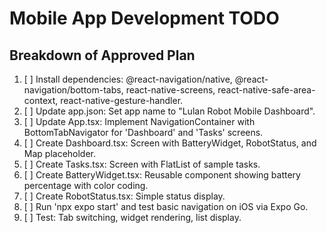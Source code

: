 # Mobile App Development TODO

## Breakdown of Approved Plan

1. [ ] Install dependencies: @react-navigation/native, @react-navigation/bottom-tabs, react-native-screens, react-native-safe-area-context, react-native-gesture-handler.
2. [ ] Update app.json: Set app name to "Lulan Robot Mobile Dashboard".
3. [ ] Update App.tsx: Implement NavigationContainer with BottomTabNavigator for 'Dashboard' and 'Tasks' screens.
4. [ ] Create Dashboard.tsx: Screen with BatteryWidget, RobotStatus, and Map placeholder.
5. [ ] Create Tasks.tsx: Screen with FlatList of sample tasks.
6. [ ] Create BatteryWidget.tsx: Reusable component showing battery percentage with color coding.
7. [ ] Create RobotStatus.tsx: Simple status display.
8. [ ] Run 'npx expo start' and test basic navigation on iOS via Expo Go.
9. [ ] Test: Tab switching, widget rendering, list display.
